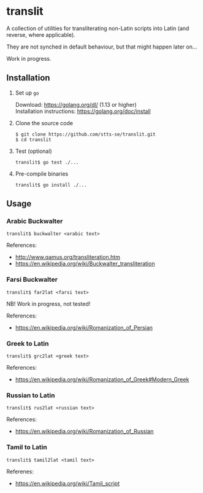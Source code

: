 # translit

A collection of utilities for transliterating non-Latin scripts into Latin (and reverse, where applicable).

They are not synched in default behaviour, but that might happen later on...

Work in progress.


## Installation

1. Set up `go`

     Download: https://golang.org/dl/ (1.13 or higher)   
     Installation instructions: https://golang.org/doc/install             

2. Clone the source code

   `$ git clone https://github.com/stts-se/translit.git`  
   `$ cd translit`   
   
3. Test (optional)

   `translit$ go test ./...`


4. Pre-compile binaries

    `translit$ go install ./...`


## Usage

### Arabic Buckwalter

 `translit$ buckwalter <arabic text>`

References:
  * http://www.qamus.org/transliteration.htm
  * https://en.wikipedia.org/wiki/Buckwalter_transliteration

### Farsi Buckwalter

 `translit$ far2lat <farsi text>`

 NB! Work in progress, not tested!

References:
  * https://en.wikipedia.org/wiki/Romanization_of_Persian

### Greek to Latin

 `translit$ grc2lat <greek text>`


References:
   * https://en.wikipedia.org/wiki/Romanization_of_Greek#Modern_Greek


### Russian to Latin

 `translit$ rus2lat <russian text>`


References:
* https://en.wikipedia.org/wiki/Romanization_of_Russian

### Tamil to Latin

 `translit$ tamil2lat <tamil text>`

Referenes:
* https://en.wikipedia.org/wiki/Tamil_script


